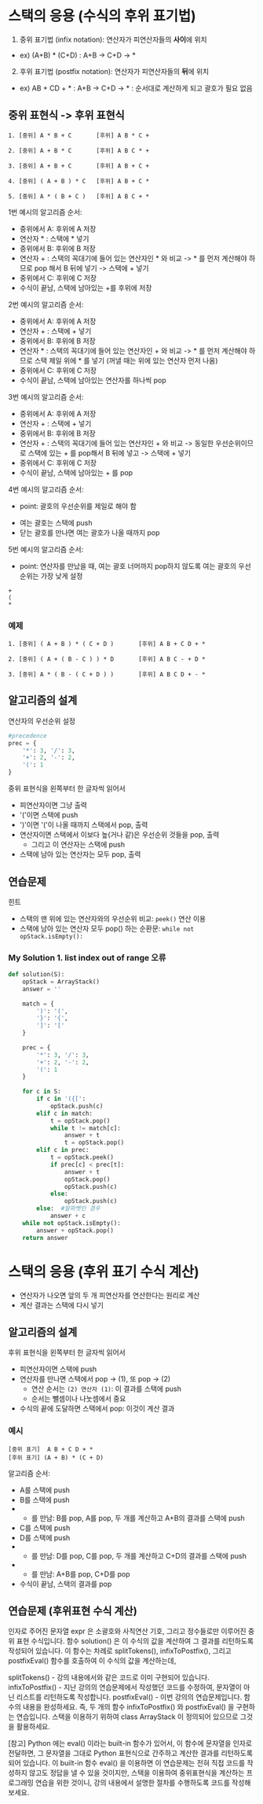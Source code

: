 # 스택의 응용 (수식의 후위 표기법)
1. 중위 표기법 (infix notation): 연산자가 피연산자들의 **사이**에 위치
- ex) (A+B) * (C+D)  : A+B -> C+D -> *

2. 후위 표기법 (postfix notation): 연산자가 피연산자들의 **뒤**에 위치
- ex) AB + CD + *  : A+B -> C+D -> * : 순서대로 계산하게 되고 괄호가 필요 없음


## 중위 표현식 -> 후위 표현식

```
1. [중위] A * B + C       [후위] A B * C +

2. [중위] A + B * C       [후위] A B C * +

3. [중위] A + B + C       [후위] A B + C +
  
4. [중위] ( A + B ) * C   [후위] A B + C *

5. [중위] A * ( B + C )   [후위] A B C + *
```

1번 예시의 알고리즘 순서:
- 중위에서 A: 후위에 A 저장
- 연산자 * : 스택에 * 넣기
- 중위에서 B: 후위에 B 저장
- 연산자 + : 스택의 꼭대기에 들어 있는 연산자인 * 와 비교 -> * 를 먼저 계산해야 하므로 pop 해서 B 뒤에 넣기 -> 스택에 + 넣기
- 중위에서 C: 후위에 C 저장
- 수식이 끝남, 스택에 남아있는 +를 후위에 저장

2번 예시의 알고리즘 순서:
- 중위에서 A: 후위에 A 저장
- 연산자 + : 스택에 + 넣기
- 중위에서 B: 후위에 B 저장
- 연산자 * : 스택의 꼭대기에 들어 있는 연산자인 + 와 비교 -> * 를 먼저 계산해야 하므로 스택 제일 위에 * 를 넣기 (꺼낼 때는 위에 있는 연산자 먼저 나옴)
- 중위에서 C: 후위에 C 저장
- 수식이 끝남, 스택에 남아있는 연산자를 하나씩 pop

3번 예시의 알고리즘 순서:
- 중위에서 A: 후위에 A 저장
- 연산자 + : 스택에 + 넣기
- 중위에서 B: 후위에 B 저장
- 연산자 + : 스택의 꼭대기에 들어 있는 연산자인 + 와 비교 -> 동일한 우선순위이므로 스택에 있는 + 를 pop해서 B 뒤에 넣고 -> 스택에 + 넣기
- 중위에서 C: 후위에 C 저장
- 수식이 끝남, 스택에 남아있는 + 를 pop

4번 예시의 알고리즘 순서:
- point: 괄호의 우선순위를 제일로 해야 함
 + 여는 괄호는 스택에 push
 + 닫는 괄호를 만나면 여는 괄호가 나올 때까지 pop

5번 예시의 알고리즘 순서:
- point: 연산자를 만났을 때, 여는 괄호 너머까지 pop하지 않도록 여는 괄호의 우선순위는 가장 낮게 설정
```
+
(
*
``` 

### 예제

```
1. [중위] ( A + B ) * ( C + D )       [후위] A B + C D + *

2. [중위] ( A + ( B - C ) ) * D       [후위] A B C - + D *

3. [중위] A * ( B - ( C + D ) )       [후위] A B C D + - *
```

## 알고리즘의 설계

연산자의 우선순위 설정
```python
#precedence
prec = {
    '*': 3, '/': 3,
    '+': 2, '-': 2,
    '(': 1
}
```

중위 표현식을 왼쪽부터 한 글자씩 읽어서
- 피연산자이면 그냥 출력
- '('이면 스택에 push
- ')'이면 '('이 나올 때까지 스택에서 pop, 출력
- 연산자이면 스택에서 이보다 높(거나 같)은 우선순위 것들을 pop, 출력
  + 그리고 이 연산자는 스택에 push
- 스택에 남아 있는 연산자는 모두 pop, 출력


## 연습문제

힌트
- 스택의 맨 위에 있는 연산자와의 우선순위 비교: `peek()` 연산 이용
- 스택에 남아 있는 연산자 모두 pop() 하는 순환문: `while not opStack.isEmpty():`

### My Solution 1. list index out of range 오류

```python
def solution(S):
    opStack = ArrayStack()
    answer = ''
    
    match = {
        ')': '(', 
        '}': '{', 
        ']': '['
    }
    
    prec = {
        '*': 3, '/': 3,
        '+': 2, '-': 2,
        '(': 1
    }
    
    for c in S:
        if c in '({[':
            opStack.push(c)
        elif c in match:
            t = opStack.pop()
            while t != match[c]:
                answer + t
                t = opStack.pop()
        elif c in prec:
            t = opStack.peek()
            if prec[c] < prec[t]:
                answer + t
                opStack.pop()
                opStack.push(c)
            else:
                opStack.push(c)
        else:  #알파벳인 경우
            answer + c
    while not opStack.isEmpty():
        answer + opStack.pop()
    return answer
```

# 스택의 응용 (후위 표기 수식 계산)

- 연산자가 나오면 앞의 두 개 피연산자를 연산한다는 원리로 계산
- 계산 결과는 스택에 다시 넣기

## 알고리즘의 설계
후위 표현식을 왼쪽부터 한 글자씩 읽어서
- 피연산자이면 스택에 push
- 연산자를 만나면 스택에서 pop -> (1), 또 pop -> (2)
  + 연산 순서는 `(2) 연산자 (1)`: 이 결과를 스택에 push
  + 순서는 뺄셈이나 나눗셈에서 중요
- 수식의 끝에 도달하면 스택에서 pop: 이것이 계산 결과

### 예시
```
[중위 표기]  A B + C D + *
[후위 표기] (A + B) * (C + D)
```
알고리즘 순서:
- A를 스택에 push
- B를 스택에 push
- + 를 만남: B를 pop, A를 pop, 두 개를 계산하고 A+B의 결과를 스택에 push
- C를 스택에 push
- D를 스택에 push
- + 를 만남: D를 pop, C를 pop, 두 개를 계산하고 C+D의 결과를 스택에 push
- * 를 만남: A+B를 pop, C+D를 pop
- 수식이 끝남, 스택의 결과를 pop

## 연습문제 (후위표현 수식 계산)

인자로 주어진 문자열 expr 은 소괄호와 사칙연산 기호, 그리고 정수들로만 이루어진 중위 표현 수식입니다. 함수 solution() 은 이 수식의 값을 계산하여 그 결과를 리턴하도록 작성되어 있습니다. 이 함수는 차례로 splitTokens(), infixToPostfix(), 그리고 postfixEval() 함수를 호출하여 이 수식의 값을 계산하는데,

splitTokens() - 강의 내용에서와 같은 코드로 이미 구현되어 있습니다.
infixToPostfix() - 지난 강의의 연습문제에서 작성했던 코드를 수정하여, 문자열이 아닌 리스트를 리턴하도록 작성합니다.
postfixEval() - 이번 강의의 연습문제입니다. 함수의 내용을 완성하세요.
즉, 두 개의 함수 infixToPostfix() 와 postfixEval() 을 구현하는 연습입니다. 스택을 이용하기 위하여 class ArrayStack 이 정의되어 있으므로 그것을 활용하세요.

[참고] Python 에는 eval() 이라는 built-in 함수가 있어서, 이 함수에 문자열을 인자로 전달하면, 그 문자열을 그대로 Python 표현식으로 간주하고 계산한 결과를 리턴하도록 되어 있습니다. 이 built-in 함수 eval() 을 이용하면 이 연습문제는 전혀 직접 코드를 작성하지 않고도 정답을 낼 수 있을 것이지만, 스택을 이용하여 중위표현식을 계산하는 프로그래밍 연습을 위한 것이니, 강의 내용에서 설명한 절차를 수행하도록 코드를 작성해 보세요.

